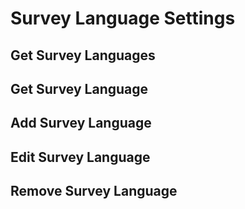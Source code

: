 # Survey Language Settings

## Get Survey Languages
## Get Survey Language
## Add Survey Language
## Edit Survey Language 
## Remove Survey Language


